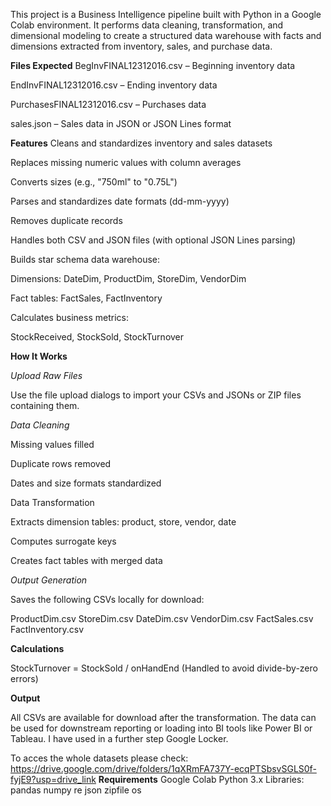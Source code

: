 This project is a Business Intelligence pipeline built with Python in a Google Colab environment. It performs data cleaning, transformation, and dimensional modeling to create a structured data warehouse with facts and dimensions extracted from inventory, sales, and purchase data.

**Files Expected**
BegInvFINAL12312016.csv – Beginning inventory data

EndInvFINAL12312016.csv – Ending inventory data

PurchasesFINAL12312016.csv – Purchases data

sales.json – Sales data in JSON or JSON Lines format

**Features**
Cleans and standardizes inventory and sales datasets

Replaces missing numeric values with column averages

Converts sizes (e.g., "750ml" to "0.75L")

Parses and standardizes date formats (dd-mm-yyyy)

Removes duplicate records

Handles both CSV and JSON files (with optional JSON Lines parsing)

Builds star schema data warehouse:

Dimensions: DateDim, ProductDim, StoreDim, VendorDim

Fact tables: FactSales, FactInventory

Calculates business metrics:

StockReceived, StockSold, StockTurnover

**How It Works**

*Upload Raw Files*

Use the file upload dialogs to import your CSVs and JSONs or ZIP files containing them.

*Data Cleaning*

Missing values filled

Duplicate rows removed

Dates and size formats standardized

Data Transformation

Extracts dimension tables: product, store, vendor, date

Computes surrogate keys

Creates fact tables with merged data

*Output Generation*

Saves the following CSVs locally for download:

ProductDim.csv
StoreDim.csv
DateDim.csv
VendorDim.csv
FactSales.csv
FactInventory.csv

**Calculations**

StockTurnover = StockSold / onHandEnd
(Handled to avoid divide-by-zero errors)

**Output**

All CSVs are available for download after the transformation. The data can be used for downstream reporting or loading into BI tools like Power BI or Tableau. I have used in a further step Google Locker.

To acces the whole datasets please check: https://drive.google.com/drive/folders/1qXRmFA737Y-ecqPTSbsvSGLS0f-fyjE9?usp=drive_link
**Requirements**
Google Colab
Python 3.x
Libraries:
pandas
numpy
re
json
zipfile
os
